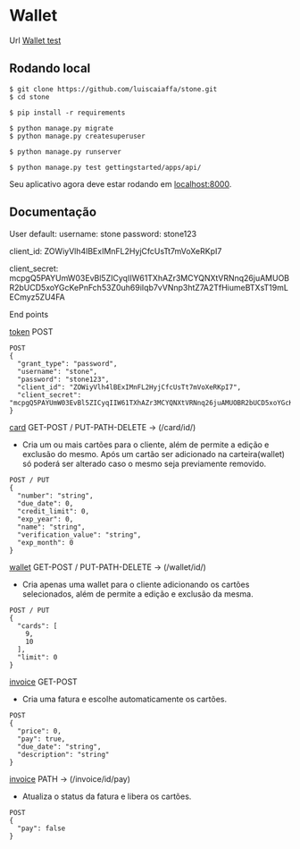 # Wallet

Url [Wallet test](https://stone-test-wallet.herokuapp.com/) 

## Rodando local

```
$ git clone https://github.com/luiscaiaffa/stone.git
$ cd stone

$ pip install -r requirements

$ python manage.py migrate
$ python manage.py createsuperuser

$ python manage.py runserver

$ python manage.py test gettingstarted/apps/api/
```

Seu aplicativo agora deve estar rodando em [localhost:8000](http://localhost:8000/).

## Documentação

User default:
username:  stone
password: stone123

client_id: ZOWiyVlh4lBExIMnFL2HyjCfcUsTt7mVoXeRKpI7

client_secret: mcpgQ5PAYUmW03EvBl5ZICyqIIW61TXhAZr3MCYQNXtVRNnq26juAMUOBR2bUCD5xoYGcKePnFch53Z0uh69iIqb7vVNnp3htZ7A2TfHiumeBTXsT19mLECmyz5ZU4FA

End points

[token](https://stone-test-wallet.herokuapp.com/o/token/) POST

```
POST 
{
  "grant_type": "password",
  "username": "stone",
  "password": "stone123", 
  "client_id": "ZOWiyVlh4lBExIMnFL2HyjCfcUsTt7mVoXeRKpI7",
  "client_secret": "mcpgQ5PAYUmW03EvBl5ZICyqIIW61TXhAZr3MCYQNXtVRNnq26juAMUOBR2bUCD5xoYGcKePnFch53Z0uh69iIqb7vVNnp3htZ7A2TfHiumeBTXsT19mLECmyz5ZU4FA"
}
```

[card](https://stone-test-wallet.herokuapp.com/api/card) GET-POST / PUT-PATH-DELETE -> (/card/id/)

* Cria um ou mais cartões para o cliente, além de permite a edição e exclusão do mesmo.
Após um cartão ser adicionado na carteira(wallet) só poderá ser alterado caso o mesmo seja
previamente removido.

```
POST / PUT
{
  "number": "string",
  "due_date": 0,
  "credit_limit": 0,
  "exp_year": 0,
  "name": "string",
  "verification_value": "string",
  "exp_month": 0
}
```

[wallet](https://stone-test-wallet.herokuapp.com/api/wallet/) GET-POST / PUT-PATH-DELETE -> (/wallet/id/)

* Cria apenas uma wallet para o cliente adicionando os cartões selecionados, além de permite a edição e exclusão da mesma.

```
POST / PUT
{
  "cards": [
    9,
    10
  ],
  "limit": 0
}
```

[invoice](https://stone-test-wallet.herokuapp.com/api/invoice/) GET-POST 

* Cria uma fatura e escolhe automaticamente os cartões.

```
POST
{
  "price": 0,
  "pay": true,
  "due_date": "string",
  "description": "string"
}
```

[invoice](https://stone-test-wallet.herokuapp.com/api/invoice/) PATH -> (/invoice/id/pay) 

* Atualiza o status da fatura e libera os cartões.
```
POST
{
  "pay": false
}
```





